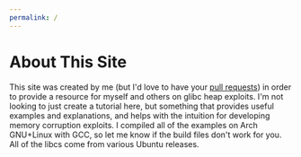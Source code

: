 ```yaml
---
permalink: /
---
```


# About This Site

This site was created by me (but I'd love to have your [pull
requests](https://github.com/bstank/bstank.github.io)) in order to provide a
resource for myself and others on glibc heap exploits. I'm not looking to just
create a tutorial here, but something that provides useful examples and
explanations, and helps with the intuition for developing memory corruption
exploits. I compiled all of the examples on Arch GNU+Linux with GCC, so let me
know if the build files don't work for you. All of the libcs come from various
Ubuntu releases.
